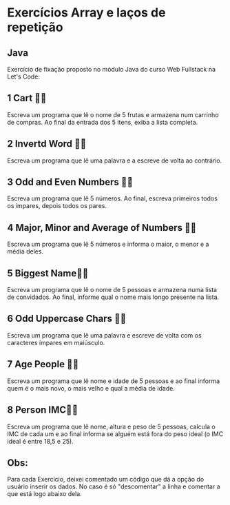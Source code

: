 # Exercícios Array e laços de repetição

## Java

Exercício de fixação proposto no módulo Java do curso Web Fullstack na Let's Code:

## 1 Cart 👨‍💻
Escreva um programa que lê o nome de 5 frutas e armazena num carrinho de compras. Ao final da entrada dos 5 itens, exiba a lista completa.

## 2 Invertd Word 👨‍💻
Escreva um programa que lê uma palavra e a escreve de volta ao contrário.

## 3 Odd and Even Numbers 👨‍💻
Escreva um programa que lê 5 números. Ao final, escreva primeiros todos os ímpares, depois todos os pares.

## 4 Major, Minor and Average of Numbers 👨‍💻
Escreva um programa que lê 5 números e informa o maior, o menor e a média deles.

## 5 Biggest Name👨‍💻
Escreva um programa que lê o nome de 5 pessoas e armazena numa lista de convidados. Ao final, informe qual o nome mais longo presente na lista.

## 6 Odd Uppercase Chars 👨‍💻
Escreva um programa que lê uma palavra e escreve de volta com os caracteres ímpares em maiúsculo.

## 7 Age People 👨‍💻
Escreva um programa que lê nome e idade de 5 pessoas e ao final informa quem é o mais novo, o mais velho e qual a média de idade.

## 8 Person IMC👨‍💻
Escreva um programa que lê nome, altura e peso de 5 pessoas, calcula o IMC de cada um e ao final informa se alguém está fora do peso ideal (o IMC ideal é entre 18,5 e 25).

## Obs:

Para cada Exercício, deixei comentado um código que dá a opção do usuário inserir os dados. No caso é só "descomentar" a linha e comentar a que está logo abaixo dela.